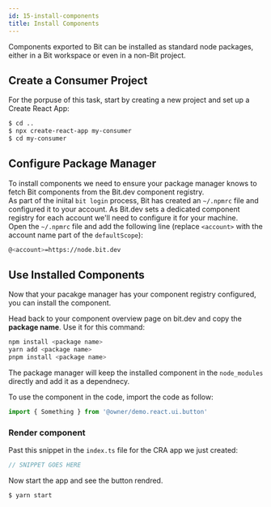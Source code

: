 ```yaml
---
id: 15-install-components
title: Install Components
---
```


Components exported to Bit can be installed as standard node packages, either in a Bit workspace or even in a non-Bit project.

## Create a Consumer Project

For the porpuse of this task, start by creating a new project and set up a Create React App:

```bash
$ cd ..
$ npx create-react-app my-consumer
$ cd my-consumer
```

## Configure Package Manager

To install components we need to ensure your package manager knows to fetch Bit components from the Bit.dev component registry.  
As part of the iniital `bit login` process, Bit has created an `~/.npmrc` file and configured it to your account. As Bit.dev sets a dedicated component registry for each account we'll need to configure it for your machine.  
Open the `~/.npmrc` file and add the following line (replace `<account>` with the account name part of the `defaultScope`):

```bash title="~/.npmrc"
@<account>=https://node.bit.dev
```

## Use Installed Components

Now that your pacakge manager has your component registry configured, you can install the component.

Head back to your component overview page on bit.dev and copy the **package name**. Use it for this command:

```bash title="different install methods"
npm install <package name>
yarn add <package name>
pnpm install <package name>
```

The package manager will keep the installed component in the `node_modules` directly and add it as a dependnecy.

To use the component in the code, import the code as follow:

```js
import { Something } from '@owner/demo.react.ui.button'
```

### Render component

Past this snippet in the `index.ts` file for the CRA app we just created:

```js
// SNIPPET GOES HERE
```

Now start the app and see the button rendred.

```bash
$ yarn start
```

